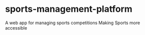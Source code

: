 # sports-management-platform
A web app for managing sports competitions
Making Sports more accessible
